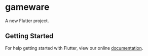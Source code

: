 # gameware

A new Flutter project.

## Getting Started

For help getting started with Flutter, view our online
[documentation](https://flutter.io/).
